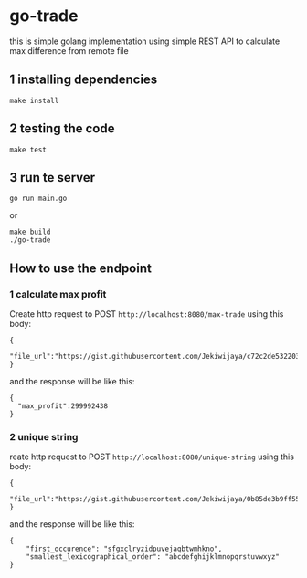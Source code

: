 # go-trade
this is simple golang implementation using simple REST API to calculate max difference from remote file

## 1 installing dependencies
```
make install
```

## 2 testing the code
```
make test
```

## 3 run te server
```
go run main.go
```
or 
```
make build
./go-trade
```

## How to use the endpoint
### 1 calculate max profit
Create http request to POST `http://localhost:8080/max-trade`
using this body:
```
{
    "file_url":"https://gist.githubusercontent.com/Jekiwijaya/c72c2de532203965bf818e5a4e5e43e3/raw/2631344d08b044a4b833caeab8a42486b87cc19a/gistfile1.txt"
}
```

and the response will be like this:
```
{
  "max_profit":299992438
}
```
### 2 unique string

reate http request to POST `http://localhost:8080/unique-string`
using this body:
```
{
    "file_url":"https://gist.githubusercontent.com/Jekiwijaya/0b85de3b9ff551a879896dd78256e9b8/raw/e9d58da5d4df913ad62e6e8dd83c936090ee6ef4/gistfile1.txt"
}
```

and the response will be like this:
```
{
    "first_occurence": "sfgxclryzidpuvejaqbtwmhkno",
    "smallest_lexicographical_order": "abcdefghijklmnopqrstuvwxyz"
}
```
